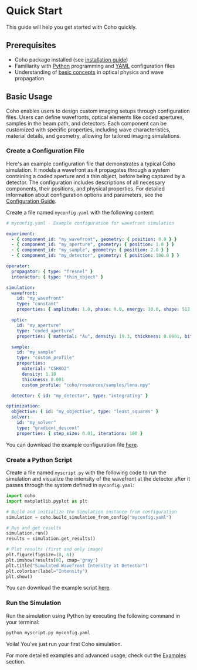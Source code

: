 # Quick Start

This guide will help you get started with Coho quickly.

## Prerequisites

- Coho package installed (see [installation guide](installation.md#installation))
- Familiarity with [Python](https://www.python.org/) programming and [YAML](https://yaml.org/) configuration files 
- Understanding of [basic concepts](usage/basics.md) in optical physics and wave propagation

## Basic Usage

Coho enables users to design custom imaging setups through configuration files. Users can define wavefronts, optical elements like coded apertures, samples in the beam path, and detectors. Each component can be customized with specific properties, including wave characteristics, material details, and geometry, allowing for tailored imaging simulations.

### Create a Configuration File

Here's an example configuration file that demonstrates a typical Coho simulation. It models a wavefront as it propagates through a system containing a coded aperture and a thin object, before being captured by a detector. The configuration includes descriptions of all necessary components, their positions, and physical properties. For detailed information about configuration options and parameters, see the [Configuration Guide](usage/configuration.md).

Create a file named `myconfig.yaml` with the following content:

```yaml
# myconfig.yaml - Example configuration for wavefront simulation

experiment:
  - { component_id: "my_wavefront", geometry: { position: 0.0 } }
  - { component_id: "my_aperture", geometry: { position: 1.0 } }
  - { component_id: "my_sample", geometry: { position: 2.0 } }
  - { component_id: "my_detector", geometry: { position: 100.0 } }

operator:
  propagator: { type: "fresnel" }
  interactor: { type: "thin_object" }

simulation:
  wavefront:
    id: "my_wavefront"
    type: "constant"
    properties: { amplitude: 1.0, phase: 0.0, energy: 10.0, shape: 512, spacing: 0.0001 }

  optic:
    id: "my_aperture"
    type: "coded_aperture"
    properties: { material: "Au", density: 19.3, thickness: 0.0001, bit_size: 64 }

  sample:
    id: "my_sample"
    type: "custom_profile"
    properties: 
      material: "C5H8O2"
      density: 1.18
      thickness: 0.001
      custom_profile: "coho/resources/samples/lena.npy"

  detector: { id: "my_detector", type: "integrating" }

optimization:
  objective: { id: "my_objective", type: "least_squares" }
  solver:
    id: "my_solver"
    type: "gradient_descent"
    properties: { step_size: 0.01, iterations: 100 }

```

You can download the example configuration file [here](resources/files/myconfig.yaml).

### Create a Python Script

Create a file named `myscript.py` with the following code to run the simulation and visualize the intensity of the wavefront at the detector after it passes through the system defined in `myconfig.yaml`:

```python
import coho
import matplotlib.pyplot as plt

# Build and initialize the Simulation instance from configuration
simulation = coho.build_simulation_from_config("myconfig.yaml")

# Run and get results
simulation.run()
results = simulation.get_results()

# Plot results (first and only image)
plt.figure(figsize=(8, 6))
plt.imshow(results[0], cmap='gray')
plt.title("Simulated Wavefront Intensity at Detector")
plt.colorbar(label="Intensity")
plt.show()
```

You can download the example script [here](resources/files/mymain.py).

### Run the Simulation

Run the simulation using Python by executing the following command in your terminal:
```bash
python myscript.py myconfig.yaml
```

Voila! You've just run your first Coho simulation.

For more detailed examples and advanced usage, check out the [Examples](examples/index.md) section.
